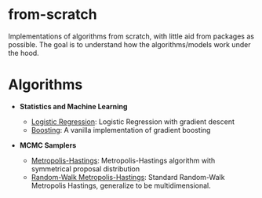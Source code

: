 # from-scratch

Implementations of algorithms from scratch, with little aid from packages as possible. The goal is to understand how the algorithms/models work under the hood.

# Algorithms

* **Statistics and Machine Learning**
    * [Logistic Regression](./logistic_regression/logistic_regression.py): Logistic Regression with gradient descent
    * [Boosting](./bosting/vanilla-boosting.py): A vanilla implementation of gradient boosting

* **MCMC Samplers**
    * [Metropolis-Hastings](./metropolis_hastings/metropolis_hastings.R): Metropolis-Hastings algorithm with symmetrical proposal distribution
    * [Random-Walk Metropolis-Hastings](./metropolis_hastings/random_walk_mh.R): Standard Random-Walk Metropolis Hastings, generalize to be multidimensional.

